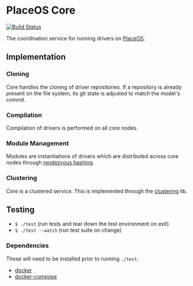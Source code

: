 # PlaceOS Core

[![Build Status](https://travis-ci.com/placeos/core.svg?branch=master)](https://travis-ci.com/placeos/core)

The coordination service for running drivers on [PlaceOS](https://place.technology).

## Implementation

### Cloning

Core handles the cloning of driver repositories.
If a repository is already present on the file system, its git state is adjusted to match the model's commit.

### Compilation

Compilation of drivers is performed on all core nodes.

### Module Management

Modules are instantiations of drivers which are distributed across core nodes through [rendezvous hashing](https://github.com/aca-labs/hound-dog).

### Clustering

Core is a clustered service. This is implemented through the [clustering](https://github.com/aca-labs/clustering) lib.

## Testing

- `$ ./test` (run tests and tear down the test environment on exit)
- `$ ./test --watch` (run test suite on change)

### Dependencies

These will need to be installed prior to running `./test`:

- [docker](https://www.docker.com/)
- [docker-compose](https://github.com/docker/compose)
